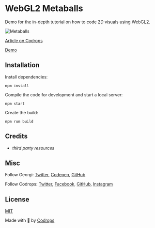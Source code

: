 # WebGL2 Metaballs

Demo for the in-depth tutorial on how to code 2D visuals using WebGL2. 

![Metaballs](https://tympanus.net/codrops/wp-content/uploads/2021/01/Metaballs.jpg)

[Article on Codrops](https://tympanus.net/codrops/?p=52698)

[Demo](http://tympanus.net/Tutorials/WebGL2Metaballs/)


## Installation

Install dependencies:

```
npm install
```

Compile the code for development and start a local server:

```
npm start
```

Create the build:

```
npm run build
```

## Credits

- *third party resources*

## Misc

Follow Georgi: [Twitter](https://twitter.com/georgiNikoloff), [Codepen](Codepen), [GitHub](https://github.com/gnikoloff) 

Follow Codrops: [Twitter](http://www.twitter.com/codrops), [Facebook](http://www.facebook.com/codrops), [GitHub](https://github.com/codrops), [Instagram](https://www.instagram.com/codropsss/)

## License
[MIT](LICENSE)

Made with :blue_heart:  by [Codrops](http://www.codrops.com)





